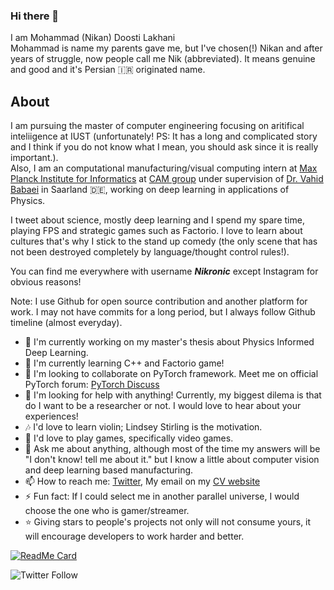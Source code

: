 ### Hi there 👋
I am Mohammad (Nikan) Doosti Lakhani<br>
Mohammad is name my parents gave me, but I've chosen(!) Nikan and after years of struggle, now people call me Nik (abbreviated). It means genuine and good and it's Persian :iran: originated name.

## About
I am pursuing the master of computer engineering focusing on aritifical inteliigence at IUST (unfortunately! PS: It has a long and complicated story and I think if you do not know what I mean, you should ask since it is really important.). <br>
Also, I am an computational manufacturing/visual computing intern at [Max Planck Institute for Informatics](https://www.mpi-inf.mpg.de/home/) at [CAM group](http://cam.mpi-inf.mpg.de/) under supervision of [Dr. Vahid Babaei](http://cam.mpi-inf.mpg.de/?view=people_vahid) in Saarland :de:, working on deep learning in applications of Physics.<br>

I tweet about science, mostly deep learning and I spend my spare time, playing FPS and strategic games such as Factorio. I love to learn about cultures that's why I stick to the stand up comedy (the only scene that has not been destroyed completely by language/thought control rules!).<br>

You can find me everywhere with username _**Nikronic**_ except Instagram for obvious reasons!

Note: I use Github for open source contribution and another platform for work. I may not have commits for a long period, but I always follow Github timeline (almost everyday).

- 🔭 I'm currently working on my master's thesis about Physics Informed Deep Learning.
- 🌱 I'm currently learning C++ and Factorio game!
- 👯 I'm looking to collaborate on PyTorch framework. Meet me on official PyTorch forum: [PyTorch Discuss](https://discuss.pytorch.org/u/nikronic/summary)
- 🤔 I'm looking for help with anything! Currently, my biggest dilema is that do I want to be a researcher or not. I would love to hear about your experiences!
- 🎶 I'd love to learn violin; Lindsey Stirling is the motivation.
- 💓 I'd love to play games, specifically video games.
- 💬 Ask me about anything, although most of the time my answers will be "I don't know! tell me about it." but I know a little about computer vision and deep learning based manufacturing.
- 📫 How to reach me: [Twitter](https://twitter.com/NIkronic), My email on my [CV website](https://nikronic.github.io)
- ⚡ Fun fact: If I could select me in another parallel universe, I would choose the one who is gamer/streamer.
- ⭐ Giving stars to people's projects not only will not consume yours, it will encourage developers to work harder and better. 

[![ReadMe Card](https://github-readme-stats.vercel.app/api?username=Nikronic&theme=prussian&show_icons=true)](https://github.com/Nikronic)

![Twitter Follow](https://img.shields.io/twitter/follow/Nikronic?style=social)
